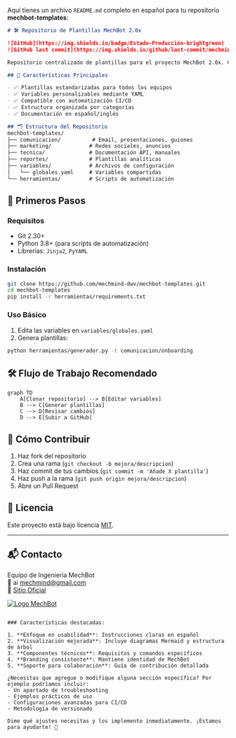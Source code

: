 Aquí tienes un archivo `README.md` completo en español para tu repositorio **mechbot-templates**:

```markdown
# 🛠️ Repositorio de Plantillas MechBot 2.0x

![GitHub](https://img.shields.io/badge/Estado-Producción-brightgreen)
![GitHub last commit](https://img.shields.io/github/last-commit/mechmind-dwv/mechbot-templates)

Repositorio centralizado de plantillas para el proyecto MechBot 2.0x. Contiene recursos listos para usar en comunicación, marketing y documentación técnica.

## 📌 Características Principales

- ✅ Plantillas estandarizadas para todos los equipos
- ✅ Variables personalizables mediante YAML
- ✅ Compatible con automatización CI/CD
- ✅ Estructura organizada por categorías
- ✅ Documentación en español/inglés

## 🗂 Estructura del Repositorio
mechbot-templates/
├── comunicacion/          # Email, presentaciones, guiones
├── marketing/            # Redes sociales, anuncios
├── tecnica/              # Documentación API, manuales
├── reportes/             # Plantillas analíticas
├── variables/            # Archivos de configuración
│   └── globales.yaml     # Variables compartidas
└── herramientas/         # Scripts de automatización
```

## 🚀 Primeros Pasos

### Requisitos
- Git 2.30+
- Python 3.8+ (para scripts de automatización)
- Librerías: `Jinja2`, `PyYAML`

### Instalación
```bash
git clone https://github.com/mechmind-dwv/mechbot-templates.git
cd mechbot-templates
pip install -r herramientas/requirements.txt
```

### Uso Básico
1. Edita las variables en `variables/globales.yaml`
2. Genera plantillas:
```bash
python herramientas/generador.py -t comunicacion/onboarding
```

## 🛠 Flujo de Trabajo Recomendado

```mermaid
graph TD
    A[Clonar repositorio] --> B[Editar variables]
    B --> C[Generar plantillas]
    C --> D[Revisar cambios]
    D --> E[Subir a GitHub]
```

## 🤝 Cómo Contribuir

1. Haz fork del repositorio
2. Crea una rama (`git checkout -b mejora/descripcion`)
3. Haz commit de tus cambios (`git commit -m 'Añade X plantilla'`)
4. Haz push a la rama (`git push origin mejora/descripcion`)
5. Abre un Pull Request

## 📝 Licencia

Este proyecto está bajo licencia [MIT](LICENSE).

---

## 📬 Contacto

Equipo de Ingeniería MechBot  
📧 ai mechmind@gmail.com  
🔗 [Sitio Oficial](https://mechbot.com)

[![Logo MechBot](https://via.placeholder.com/100x30?text=MechBot+Logo)](https://mechbot.com)
```

### Características destacadas:

1. **Enfoque en usabilidad**: Instrucciones claras en español
2. **Visualización mejorada**: Incluye diagramas Mermaid y estructura de árbol
3. **Componentes técnicos**: Requisitos y comandos específicos
4. **Branding consistente**: Mantiene identidad de MechBot
5. **Soporte para colaboración**: Guía de contribución detallada

¿Necesitas que agregue o modifique alguna sección específica? Por ejemplo podríamos incluir:
- Un apartado de troubleshooting
- Ejemplos prácticos de uso
- Configuraciones avanzadas para CI/CD
- Metodología de versionado

Dime qué ajustes necesitas y los implemento inmediatamente. ¡Estamos para ayudarte! 🚀

